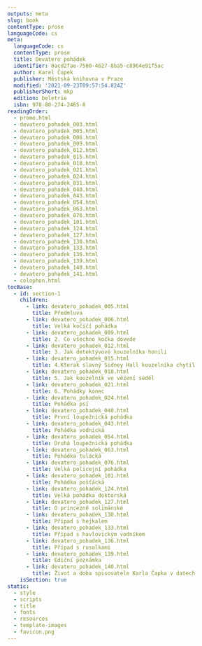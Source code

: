 ```yaml
---
outputs: meta
slug: book
contentType: prose
languageCode: cs
meta:
  languageCode: cs
  contentType: prose
  title: Devatero pohádek
  identifier: 0acd2fae-7580-4627-8ba5-c8964e91f5ac
  author: Karel Čapek
  publisher: Městská knihovna v Praze
  modified: '2021-09-23T09:57:54.824Z'
  publisherShort: mkp
  edition: beletrie
  isbn: 978-80-274-2465-8
readingOrder:
  - promo.html
  - devatero_pohadek_003.html
  - devatero_pohadek_005.html
  - devatero_pohadek_006.html
  - devatero_pohadek_009.html
  - devatero_pohadek_012.html
  - devatero_pohadek_015.html
  - devatero_pohadek_018.html
  - devatero_pohadek_021.html
  - devatero_pohadek_024.html
  - devatero_pohadek_031.html
  - devatero_pohadek_040.html
  - devatero_pohadek_043.html
  - devatero_pohadek_054.html
  - devatero_pohadek_063.html
  - devatero_pohadek_076.html
  - devatero_pohadek_101.html
  - devatero_pohadek_124.html
  - devatero_pohadek_127.html
  - devatero_pohadek_130.html
  - devatero_pohadek_133.html
  - devatero_pohadek_136.html
  - devatero_pohadek_139.html
  - devatero_pohadek_140.html
  - devatero_pohadek_141.html
  - colophon.html
tocBase:
  - id: section-1
    children:
      - link: devatero_pohadek_005.html
        title: Předmluva
      - link: devatero_pohadek_006.html
        title: Velká kočičí pohádka
      - link: devatero_pohadek_009.html
        title: 2. Co všechno kočka dovede
      - link: devatero_pohadek_012.html
        title: 3. Jak detektývové kouzelníka honili
      - link: devatero_pohadek_015.html
        title: 4.Kterak slavný Sidney Hall kouzelníka chytil
      - link: devatero_pohadek_018.html
        title: 5. Jak kouzelník ve vězení seděl
      - link: devatero_pohadek_021.html
        title: 6. Pohádky konec
      - link: devatero_pohadek_024.html
        title: Pohádka psí
      - link: devatero_pohadek_040.html
        title: První loupežnická pohádka
      - link: devatero_pohadek_043.html
        title: Pohádka vodnická
      - link: devatero_pohadek_054.html
        title: Druhá loupežnická pohádka
      - link: devatero_pohadek_063.html
        title: Pohádka tulácká
      - link: devatero_pohadek_076.html
        title: Velká policejní pohádka
      - link: devatero_pohadek_101.html
        title: Pohádka pošťácká
      - link: devatero_pohadek_124.html
        title: Velká pohádka doktorská
      - link: devatero_pohadek_127.html
        title: O princezně solimánské
      - link: devatero_pohadek_130.html
        title: Případ s hejkalem
      - link: devatero_pohadek_133.html
        title: Případ s havlovickým vodníkem
      - link: devatero_pohadek_136.html
        title: Případ s rusalkami
      - link: devatero_pohadek_139.html
        title: Ediční poznámka
      - link: devatero_pohadek_140.html
        title: Život a doba spisovatele Karla Čapka v datech
    isSection: true
static:
  - style
  - scripts
  - title
  - fonts
  - resources
  - template-images
  - favicon.png
---
```

